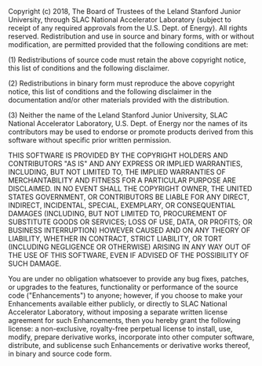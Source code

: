 Copyright (c) 2018, The Board of Trustees of the Leland Stanford Junior 
University, through SLAC National Accelerator Laboratory (subject to receipt 
of any required approvals from the U.S. Dept. of Energy). All rights reserved. 
Redistribution and use in source and binary forms, with or without 
modification, are permitted provided that the following conditions are met:
 
(1) Redistributions of source code must retain the above copyright notice, 
    this list of conditions and the following disclaimer. 

(2) Redistributions in binary form must reproduce the above copyright notice, 
    this list of conditions and the following disclaimer in the documentation 
    and/or other materials provided with the distribution. 

(3) Neither the name of the Leland Stanford Junior University, SLAC National 
    Accelerator Laboratory, U.S. Dept. of Energy nor the names of its 
    contributors may be used to endorse or promote products derived from this 
    software without specific prior written permission. 

THIS SOFTWARE IS PROVIDED BY THE COPYRIGHT HOLDERS AND CONTRIBUTORS "AS IS" AND 
ANY EXPRESS OR IMPLIED WARRANTIES, INCLUDING, BUT NOT LIMITED TO, THE IMPLIED 
WARRANTIES OF MERCHANTABILITY AND FITNESS FOR A PARTICULAR PURPOSE ARE 
DISCLAIMED. IN NO EVENT SHALL THE COPYRIGHT OWNER, THE UNITED STATES GOVERNMENT, 
OR CONTRIBUTORS BE LIABLE FOR ANY DIRECT, INDIRECT, INCIDENTAL, SPECIAL, 
EXEMPLARY, OR CONSEQUENTIAL DAMAGES (INCLUDING, BUT NOT LIMITED TO, PROCUREMENT 
OF SUBSTITUTE GOODS OR SERVICES; LOSS OF USE, DATA, OR PROFITS; OR BUSINESS 
INTERRUPTION) HOWEVER CAUSED AND ON ANY THEORY OF LIABILITY, WHETHER IN 
CONTRACT, STRICT LIABILITY, OR TORT (INCLUDING NEGLIGENCE OR OTHERWISE) ARISING 
IN ANY WAY OUT OF THE USE OF THIS SOFTWARE, EVEN IF ADVISED OF THE POSSIBILITY 
OF SUCH DAMAGE.

You are under no obligation whatsoever to provide any bug fixes, patches, or 
upgrades to the features, functionality or performance of the source code 
("Enhancements") to anyone; however, if you choose to make your Enhancements 
available either publicly, or directly to SLAC National Accelerator Laboratory, 
without imposing a separate written license agreement for such Enhancements, 
then you hereby grant the following license: a non-exclusive, royalty-free 
perpetual license to install, use, modify, prepare derivative works, incorporate
into other computer software, distribute, and sublicense such Enhancements or 
derivative works thereof, in binary and source code form.
